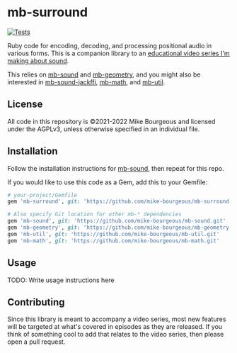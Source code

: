 # mb-surround

[![Tests](https://github.com/mike-bourgeous/mb-surround/actions/workflows/test.yml/badge.svg)](https://github.com/mike-bourgeous/mb-surround/actions/workflows/test.yml)

Ruby code for encoding, decoding, and processing positional audio in various
forms.  This is a companion library to an [educational video series I'm making
about sound][0].

This relies on [mb-sound][1] and [mb-geometry][2], and you might also be
interested in [mb-sound-jackffi][3], [mb-math][4], and [mb-util][5].

## License

All code in this repository is &copy;2021-2022 Mike Bourgeous and licensed
under the AGPLv3, unless otherwise specified in an individual file.

## Installation

Follow the installation instructions for [mb-sound][1], then repeat for this
repo.

If you would like to use this code as a Gem, add this to your Gemfile:

```ruby
# your-project/Gemfile
gem 'mb-surround', git: 'https://github.com/mike-bourgeous/mb-surround.git'

# Also specify Git location for other mb-* dependencies
gem 'mb-sound', git: 'https://github.com/mike-bourgeous/mb-sound.git'
gem 'mb-geometry', git: 'https://github.com/mike-bourgeous/mb-geometry.git'
gem 'mb-util', git: 'https://github.com/mike-bourgeous/mb-util.git'
gem 'mb-math', git: 'https://github.com/mike-bourgeous/mb-math.git'
```

## Usage

TODO: Write usage instructions here

## Contributing

Since this library is meant to accompany a video series, most new features will
be targeted at what's covered in episodes as they are released.  If you think
of something cool to add that relates to the video series, then please open a
pull request.


[0]: https://www.youtube.com/playlist?list=PLpRqC8LaADXnwve3e8gI239eDNRO3Nhya
[1]: https://github.com/mike-bourgeous/mb-sound
[2]: https://github.com/mike-bourgeous/mb-geometry
[3]: https://github.com/mike-bourgeous/mb-sound-jackffi
[4]: https://github.com/mike-bourgeous/mb-math
[5]: https://github.com/mike-bourgeous/mb-util
